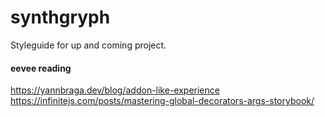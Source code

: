 # synthgryph
Styleguide for up and coming project.

#### eevee reading

https://yannbraga.dev/blog/addon-like-experience
https://infinitejs.com/posts/mastering-global-decorators-args-storybook/

